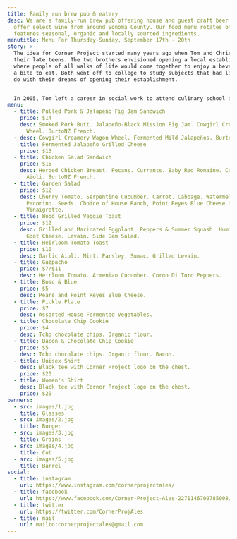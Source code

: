 ```yaml
---
title: Family run brew pub & eatery
desc: We are a family-run brew pub offering house and guest craft beer. We also
  offer select wine from around Sonoma County. Our food menu rotates often, and
  features seasonal, organic and locally sourced ingredients.
menutitle: Menu For Thursday-Sunday, September 17th - 20th
story: >-
  The idea for Corner Project started many years ago when Tom and Chris were in
  their late teens. The two brothers envisioned opening a local establishment
  where people of all walks of life would come together to enjoy a beverage and
  a bite to eat. Both went off to college to study subjects that had little to
  do with their dreams of opening their establishment.


  In 2005, Tom left a career in social work to attend culinary school and a few years later, Chris began brewing beer on his stove-top. In early 2017 the two of them revisited their dream in a more serious mindset and brought the concept of Corner Project to fruition.
menu:
  - title: Pulled Pork & Jalapeño Fig Jam Sandwich
    price: $14
    desc: Smoked Pork Butt. Jalapeño-Black Mission Fig Jam. Cowgirl Creamery Wagon
      Wheel. BurtoNZ French.
  - desc: Cowgirl Creamery Wagon Wheel. Fermented Mild Jalapeños. BurtoNZ French.
    title: Fermented Jalapeño Grilled Cheese
    price: $13
  - title: Chicken Salad Sandwich
    price: $15
    desc: Herbed Chicken Breast. Pecans. Currants. Baby Red Romaine. Comice Pear.
      Aioli. BurtoNZ French.
  - title: Garden Salad
    price: $12
    desc: Cherry Tomato. Serpentine Cucumber. Carrot. Cabbage. Watermelon Radish.
      Pecorino. Seeds. Choice of House Ranch, Point Reyes Blue Cheese or
      Vinaigrette.
  - title: Wood Grilled Veggie Toast
    price: $12
    desc: Grilled and Marinated Eggplant, Peppers & Summer Squash. Hummus. Herbs.
      Goat Cheese. Levain. Side Gem Salad.
  - title: Heirloom Tomato Toast
    price: $10
    desc: Garlic Aioli. Mint. Parsley. Sumac. Grilled Levain.
  - title: Gazpacho
    price: $7/$11
    desc: Heirloom Tomato. Armenian Cucumber. Corno Di Toro Peppers.
  - title: Bosc & Blue
    price: $5
    desc: Pears and Point Reyes Blue Cheese.
  - title: Pickle Plate
    price: $7
    desc: Assorted House Fermented Vegetables.
  - title: Chocolate Chip Cookie
    price: $4
    desc: Tcho chocolate chips. Organic flour.
  - title: Bacon & Chocolate Chip Cookie
    price: $5
    desc: Tcho chocolate chips. Organic flour. Bacon.
  - title: Unisex Shirt
    desc: Black tee with Corner Project logo on the chest.
    price: $20
  - title: Women's Shirt
    desc: Black tee with Corner Project logo on the chest.
    price: $20
banners:
  - src: images/1.jpg
    title: Glasses
  - src: images/2.jpg
    title: Burger
  - src: images/3.jpg
    title: Grains
  - src: images/4.jpg
    title: Cut
  - src: images/5.jpg
    title: Barrel
social:
  - title: instagram
    url: https://www.instagram.com/cornerprojectales/
  - title: facebook
    url: https://www.facebook.com/Corner-Project-Ales-2271146709785008/
  - title: twitter
    url: https://twitter.com/CornerProjAles
  - title: mail
    url: mailto:cornerprojectales@gmail.com
---
```

